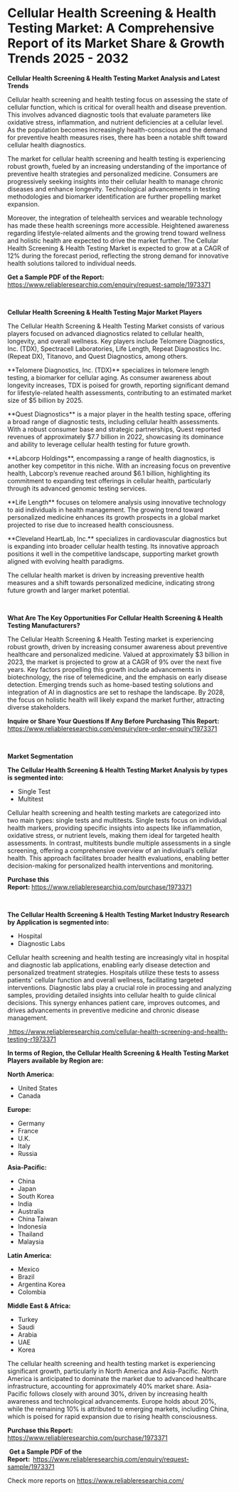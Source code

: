 <p><h1>Cellular Health Screening & Health Testing Market: A Comprehensive Report of its Market Share & Growth Trends 2025 - 2032</h1></p><p><strong>Cellular Health Screening & Health Testing Market Analysis and Latest Trends</strong></p>
<p><p>Cellular health screening and health testing focus on assessing the state of cellular function, which is critical for overall health and disease prevention. This involves advanced diagnostic tools that evaluate parameters like oxidative stress, inflammation, and nutrient deficiencies at a cellular level. As the population becomes increasingly health-conscious and the demand for preventive health measures rises, there has been a notable shift toward cellular health diagnostics. </p><p>The market for cellular health screening and health testing is experiencing robust growth, fueled by an increasing understanding of the importance of preventive health strategies and personalized medicine. Consumers are progressively seeking insights into their cellular health to manage chronic diseases and enhance longevity. Technological advancements in testing methodologies and biomarker identification are further propelling market expansion. </p><p>Moreover, the integration of telehealth services and wearable technology has made these health screenings more accessible. Heightened awareness regarding lifestyle-related ailments and the growing trend toward wellness and holistic health are expected to drive the market further. The Cellular Health Screening & Health Testing Market is expected to grow at a CAGR of 12% during the forecast period, reflecting the strong demand for innovative health solutions tailored to individual needs.</p></p>
<p><strong>Get a Sample PDF of the Report:&nbsp;</strong> <a href="https://www.reliableresearchiq.com/enquiry/request-sample/1973371?utm_campaign=2768&utm_medium=2&utm_source=Github&utm_content=ia&utm_term=03032025&utm_id=cellular-health-screening-health-testing">https://www.reliableresearchiq.com/enquiry/request-sample/1973371</a></p>
<p>&nbsp;</p>
<p><strong>Cellular Health Screening & Health Testing Major Market Players</strong></p>
<p><p>The Cellular Health Screening & Health Testing Market consists of various players focused on advanced diagnostics related to cellular health, longevity, and overall wellness. Key players include Telomere Diagnostics, Inc. (TDX), Spectracell Laboratories, Life Length, Repeat Diagnostics Inc. (Repeat DX), Titanovo, and Quest Diagnostics, among others.</p><p>**Telomere Diagnostics, Inc. (TDX)** specializes in telomere length testing, a biomarker for cellular aging. As consumer awareness about longevity increases, TDX is poised for growth, reporting significant demand for lifestyle-related health assessments, contributing to an estimated market size of $5 billion by 2025.</p><p>**Quest Diagnostics** is a major player in the health testing space, offering a broad range of diagnostic tests, including cellular health assessments. With a robust consumer base and strategic partnerships, Quest reported revenues of approximately $7.7 billion in 2022, showcasing its dominance and ability to leverage cellular health testing for future growth.</p><p>**Labcorp Holdings**, encompassing a range of health diagnostics, is another key competitor in this niche. With an increasing focus on preventive health, Labcorp’s revenue reached around $6.1 billion, highlighting its commitment to expanding test offerings in cellular health, particularly through its advanced genomic testing services.</p><p>**Life Length** focuses on telomere analysis using innovative technology to aid individuals in health management. The growing trend toward personalized medicine enhances its growth prospects in a global market projected to rise due to increased health consciousness.</p><p>**Cleveland HeartLab, Inc.** specializes in cardiovascular diagnostics but is expanding into broader cellular health testing. Its innovative approach positions it well in the competitive landscape, supporting market growth aligned with evolving health paradigms.</p><p>The cellular health market is driven by increasing preventive health measures and a shift towards personalized medicine, indicating strong future growth and larger market potential.</p></p>
<p>&nbsp;</p>
<p><strong>What Are The Key Opportunities For Cellular Health Screening & Health Testing Manufacturers?</strong></p>
<p><p>The Cellular Health Screening & Health Testing market is experiencing robust growth, driven by increasing consumer awareness about preventive healthcare and personalized medicine. Valued at approximately $3 billion in 2023, the market is projected to grow at a CAGR of 9% over the next five years. Key factors propelling this growth include advancements in biotechnology, the rise of telemedicine, and the emphasis on early disease detection. Emerging trends such as home-based testing solutions and integration of AI in diagnostics are set to reshape the landscape. By 2028, the focus on holistic health will likely expand the market further, attracting diverse stakeholders.</p></p>
<p><strong>Inquire or Share Your Questions If Any Before Purchasing This Report:</strong> <a href="https://www.reliableresearchiq.com/enquiry/pre-order-enquiry/1973371?utm_campaign=2768&utm_medium=2&utm_source=Github&utm_content=ia&utm_term=03032025&utm_id=cellular-health-screening-health-testing">https://www.reliableresearchiq.com/enquiry/pre-order-enquiry/1973371</a></p>
<p>&nbsp;</p>
<p><strong>Market Segmentation</strong></p>
<p><strong>The Cellular Health Screening & Health Testing Market Analysis by types is segmented into:</strong></p>
<p><ul><li>Single Test</li><li>Multitest</li></ul></p>
<p><p>Cellular health screening and health testing markets are categorized into two main types: single tests and multitests. Single tests focus on individual health markers, providing specific insights into aspects like inflammation, oxidative stress, or nutrient levels, making them ideal for targeted health assessments. In contrast, multitests bundle multiple assessments in a single screening, offering a comprehensive overview of an individual’s cellular health. This approach facilitates broader health evaluations, enabling better decision-making for personalized health interventions and monitoring.</p></p>
<p><strong>Purchase this Report:&nbsp;</strong><a href="https://www.reliableresearchiq.com/purchase/1973371?utm_campaign=2768&utm_medium=2&utm_source=Github&utm_content=ia&utm_term=03032025&utm_id=cellular-health-screening-health-testing">https://www.reliableresearchiq.com/purchase/1973371</a></p>
<p>&nbsp;</p>
<p><strong>The Cellular Health Screening & Health Testing Market Industry Research by Application is segmented into:</strong></p>
<p><ul><li>Hospital</li><li>Diagnostic Labs</li></ul></p>
<p><p>Cellular health screening and health testing are increasingly vital in hospital and diagnostic lab applications, enabling early disease detection and personalized treatment strategies. Hospitals utilize these tests to assess patients' cellular function and overall wellness, facilitating targeted interventions. Diagnostic labs play a crucial role in processing and analyzing samples, providing detailed insights into cellular health to guide clinical decisions. This synergy enhances patient care, improves outcomes, and drives advancements in preventive medicine and chronic disease management.</p></p>
<p><a href="https://www.reliableresearchiq.com/cellular-health-screening-and-health-testing-r1973371?utm_campaign=2768&utm_medium=2&utm_source=Github&utm_content=ia&utm_term=03032025&utm_id=cellular-health-screening-health-testing">&nbsp;https://www.reliableresearchiq.com/cellular-health-screening-and-health-testing-r1973371</a></p>
<p><strong>In terms of Region, the Cellular Health Screening & Health Testing Market Players available by Region are:</strong></p>
<p>
    <p> <strong> North America: </strong>
        <ul>
            <li>United States</li>
            <li>Canada</li>
        </ul>
        </p> 
    <p> <strong> Europe: </strong>
        <ul>
            <li>Germany</li>
            <li>France</li>
            <li>U.K.</li>
            <li>Italy</li>
            <li>Russia</li>
        </ul>
        </p> 
    <p> <strong> Asia-Pacific: </strong>
        <ul>
            <li>China</li>
            <li>Japan</li>
            <li>South Korea</li>
            <li>India</li>
            <li>Australia</li>
            <li>China Taiwan</li>
            <li>Indonesia</li>
            <li>Thailand</li>
            <li>Malaysia</li>
        </ul>
        </p> 
    <p> <strong> Latin America: </strong>
        <ul>
            <li>Mexico</li>
            <li>Brazil</li>
            <li>Argentina Korea</li>
            <li>Colombia</li>
        </ul>
        </p> 
    <p> <strong> Middle East & Africa: </strong>
        <ul>
            <li>Turkey</li>
            <li>Saudi</li>
            <li>Arabia</li>
            <li>UAE</li>
            <li>Korea</li>
        </ul>
    </p>
    </p>
<p><p>The cellular health screening and health testing market is experiencing significant growth, particularly in North America and Asia-Pacific. North America is anticipated to dominate the market due to advanced healthcare infrastructure, accounting for approximately 40% market share. Asia-Pacific follows closely with around 30%, driven by increasing health awareness and technological advancements. Europe holds about 20%, while the remaining 10% is attributed to emerging markets, including China, which is poised for rapid expansion due to rising health consciousness.</p></p>
<p><strong>Purchase this Report: </strong><a href="https://www.reliableresearchiq.com/purchase/1973371?utm_campaign=2768&utm_medium=2&utm_source=Github&utm_content=ia&utm_term=03032025&utm_id=cellular-health-screening-health-testing">https://www.reliableresearchiq.com/purchase/1973371</a></p>
<p>&nbsp;<strong>Get a Sample PDF of the Report:&nbsp;&nbsp;</strong><a href="https://www.reliableresearchiq.com/enquiry/request-sample/1973371?utm_campaign=2768&utm_medium=2&utm_source=Github&utm_content=ia&utm_term=03032025&utm_id=cellular-health-screening-health-testing">https://www.reliableresearchiq.com/enquiry/request-sample/1973371</a></p>
<p><strong></strong></p>
<p>Check more reports on <a href="https://www.reliableresearchiq.com/?utm_campaign=2768&utm_medium=2&utm_source=Github&utm_content=ia&utm_term=03032025&utm_id=cellular-health-screening-health-testing">https://www.reliableresearchiq.com/</a></p>